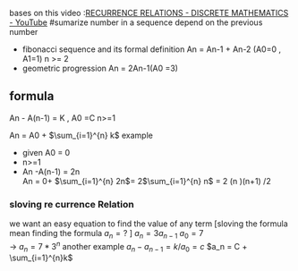 bases on this video :[RECURRENCE RELATIONS - DISCRETE MATHEMATICS - YouTube](https://www.youtube.com/watch?v=eAaP4XaB8hM)
#sumarize 
 number in a sequence depend on the previous number
- fibonacci sequence and its formal definition An = An-1 + An-2 (A0=0 , A1=1) n >= 2 
- geometric progression An = 2An-1(A0 =3)

## formula
An - A(n-1) = K   , A0 =C  n>=1 

An = A0 + $\sum_{i=1}^{n} k$ 
example 
- given A0 = 0 
- n>=1 
- An -A(n-1) = 2n  
An = 0+ $\sum_{i=1}^{n} 2n$= 2$\sum_{i=1}^{n} n$ = 2 (n )(n+1) /2 

### sloving  re currence Relation 
we want an easy equation to find the value of any term 
[sloving the formula mean finding the formula $a_n =?$ ]
$a_n = 3a_{n-1}$
$a_0 = 7$  
-> $a_n = 7 *3^n$ 
another example 
$a_n - a_{n-1}= k /a_0 =c$ 
$a_n = C + \sum_{i=1}^{n}k$ 

